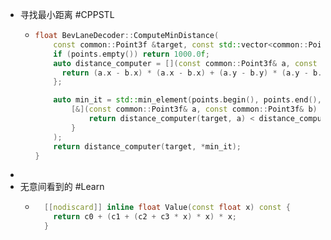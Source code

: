 - 寻找最小距离 #CPPSTL
	- ```cpp
	  float BevLaneDecoder::ComputeMinDistance(
	      const common::Point3f &target, const std::vector<common::Point3f> &points) {
	      if (points.empty()) return 1000.0f;
	      auto distance_computer = [](const common::Point3f& a, const common::Point3f& b)->float {
	        return (a.x - b.x) * (a.x - b.x) + (a.y - b.y) * (a.y - b.y);
	      };
	  
	      auto min_it = std::min_element(points.begin(), points.end(),
	          [&](const common::Point3f& a, const common::Point3f& b) {
	              return distance_computer(target, a) < distance_computer(target, b);
	          }
	      );
	      return distance_computer(target, *min_it);
	  }
	  ```
-
- 无意间看到的 #Learn
	- ```cpp
	    [[nodiscard]] inline float Value(const float x) const {
	      return c0 + (c1 + (c2 + c3 * x) * x) * x;
	    }
	  ```